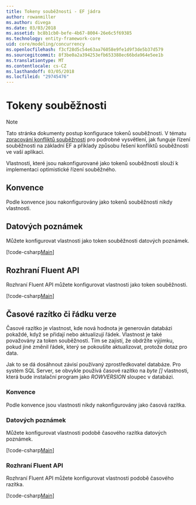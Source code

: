 ```yaml
---
title: Tokeny souběžnosti - EF jádra
author: rowanmiller
ms.author: divega
ms.date: 03/03/2018
ms.assetid: bc8b1cb0-befe-4b67-8004-26e6c5f69385
ms.technology: entity-framework-core
uid: core/modeling/concurrency
ms.openlocfilehash: f3cf28d5c54e63aa76058e9fe1d9f3de5b37d579
ms.sourcegitcommit: 8f3be0a2a394253efb653388ec66bda964e5ee1b
ms.translationtype: MT
ms.contentlocale: cs-CZ
ms.lasthandoff: 03/05/2018
ms.locfileid: "29745476"
---
```

# <a name="concurrency-tokens"></a>Tokeny souběžnosti

> [!NOTE]
> Tato stránka dokumenty postup konfigurace tokenů souběžnosti. V tématu [zpracování konfliktů souběžnosti](../saving/concurrency.md) pro podrobné vysvětlení, jak funguje řízení souběžnosti na základní EF a příklady způsobu řešení konfliktů souběžnosti ve vaší aplikaci.

Vlastnosti, které jsou nakonfigurované jako tokenů souběžnosti slouží k implementaci optimistické řízení souběžného.

## <a name="conventions"></a>Konvence

Podle konvence jsou nakonfigurovány jako tokenů souběžnosti nikdy vlastnosti.

## <a name="data-annotations"></a>Datových poznámek

Můžete konfigurovat vlastnosti jako token souběžnosti datových poznámek.

[!code-csharp[Main](../../../samples/core/Modeling/DataAnnotations/Samples/Concurrency.cs#ConfigureConcurrencyAnnotations)]

## <a name="fluent-api"></a>Rozhraní Fluent API

Rozhraní Fluent API můžete konfigurovat vlastnosti jako token souběžnosti.

[!code-csharp[Main](../../../samples/core/Modeling/FluentAPI/Samples/Concurrency.cs#ConfigureConcurrencyFluent)]

## <a name="timestamprow-version"></a>Časové razítko či řádku verze

Časové razítko je vlastnost, kde nová hodnota je generován databázi pokaždé, když se přidají nebo aktualizují řádek. Vlastnost je také považovány za token souběžnosti. Tím se zajistí, že obdržíte výjimku, pokud jiné změnil řádek, který se pokoušíte aktualizovat, protože dotaz pro data.

Jak to se dá dosáhnout závisí používaný zprostředkovatel databáze. Pro systém SQL Server, se obvykle používá časové razítko na *byte []* vlastnosti, která bude instalační program jako *ROWVERSION* sloupec v databázi.

### <a name="conventions"></a>Konvence

Podle konvence jsou vlastnosti nikdy nakonfigurovány jako časová razítka.

### <a name="data-annotations"></a>Datových poznámek

Můžete konfigurovat vlastnosti podobě časového razítka datových poznámek.

[!code-csharp[Main](../../../samples/core/Modeling/DataAnnotations/Samples/Timestamp.cs#ConfigureTimestampAnnotations)]

### <a name="fluent-api"></a>Rozhraní Fluent API

Rozhraní Fluent API můžete konfigurovat vlastnosti podobě časového razítka.

[!code-csharp[Main](../../../samples/core/Modeling/FluentAPI/Samples/Timestamp.cs#ConfigureTimestampFluent)]
